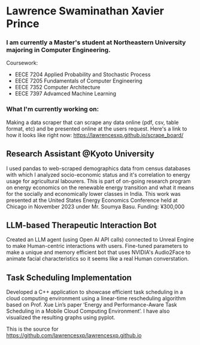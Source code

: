 # Lawrence Swaminathan Xavier Prince

### I am currently a Master's student at Northeastern University majoring in Computer Engineering. 
Coursework: 
* EECE 7204 Applied Probability and Stochastic Process
* EECE 7205 Fundamentals of Computer Engineering
* EECE 7352 Computer Architecture
* EECE 7397 Advamced Machine Learning

### What I'm currently working on:
Making a data scraper that can scrape any data online (pdf, csv, table format, etc) and be presented online at the users request. Here's a link to how it looks like right now: https://lawrencesxp.github.io/scrape_board/


## Research Assistant @Kyoto University
I used pandas to web-scraped demographics data from census databases with which I analyzed socio-economic status and it's correlation to energy usage for agricultural labourers.
This is part of on-going research program on energy economics on the renewable energy transition and what it means for the socially and economically lower classes in India.
This work was presented at the United States Energy Economics Conference held at Chicago in November 2023 under Mr. Soumya Basu.
Funding: ¥300,000

## LLM-based Therapeutic Interaction Bot
Created an LLM agent (using Open AI API calls) connected to Unreal Engine to make Human-centric interactions with users. Fine-tuned parameters to make a unique and memory efficient
bot that uses NVIDIA's Audio2Face to animate facial characteristics so it seems like a real Human converstation.

## Task Scheduling Implementation
Developed a C++ application to showcase efficient task scheduling in a cloud computing environment using a linear-time 
rescheduling algorithm based on Prof. Xue Lin’s paper ‘Energy and Performance-Aware Task Scheduling in a Mobile Cloud 
Computing Environment’. I have also visualized the resulting graphs using pyplot.



This is the source for https://github.com/lawrencesxp/lawrencesxp.github.io
